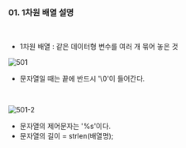 ### 01. 1차원 배열 설명

<br>

- 1차원 배열 : 같은 데이터형 변수를 여러 개 묶어 놓은 것

![501](https://user-images.githubusercontent.com/75867748/105351232-a0725d80-5c2f-11eb-8645-ff40f2217f3d.png)

- 문자열일 때는 끝에 반드시 '\0'이 들어간다.

<br>

![501-2](https://user-images.githubusercontent.com/75867748/105351702-402feb80-5c30-11eb-810a-18db5a042be9.png)

- 문자열의 제어문자는 '%s'이다.
- 문자열의 길이 = strlen(배열명);
